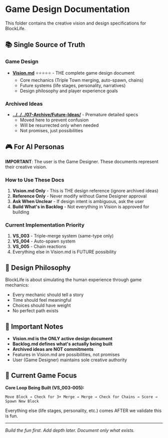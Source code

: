 # Game Design Documentation

This folder contains the creative vision and design specifications for BlockLife.

## 📚 Single Source of Truth

### Game Design
- **[Vision.md](Vision.md)** ⭐⭐⭐⭐⭐ - THE complete game design document
  - Core mechanics (Triple Town merging, auto-spawn, chains)
  - Future systems (life stages, personality, narratives)
  - Design philosophy and player experience goals

### Archived Ideas
- **[../../../07-Archive/Future-Ideas/](../../../07-Archive/Future-Ideas/)** - Premature detailed specs
  - Moved here to prevent confusion
  - Will be resurrected only when needed
  - Not promises, just possibilities

## 🎮 For AI Personas

**IMPORTANT**: The user is the Game Designer. These documents represent their creative vision.

### How to Use These Docs

1. **Vision.md Only** - This is THE design reference (ignore archived ideas)
2. **Reference Only** - Never modify without Game Designer approval
3. **Ask When Unclear** - If design intent is ambiguous, ask the user
4. **Build What's in Backlog** - Not everything in Vision is approved for building

### Current Implementation Priority

1. **VS_003** - Triple-merge system (same-type only)
2. **VS_004** - Auto-spawn system
3. **VS_005** - Chain reactions
4. Everything else in Vision.md is FUTURE possibility

## 🚀 Design Philosophy

BlockLife is about simulating the human experience through game mechanics:
- Every mechanic should tell a story
- Time should feel meaningful
- Choices should have weight
- No perfect path exists

## 📝 Important Notes

- **Vision.md is the ONLY active design document**
- **Backlog.md defines what's actually being built**
- **Archived ideas are NOT commitments**
- Features in Vision.md are possibilities, not promises
- User (Game Designer) maintains sole creative authority

## 🎯 Current Game Focus

**Core Loop Being Built (VS_003-005):**
```
Move Block → Check for 3+ Merge → Merge → Check for Chains → Score → Spawn New Block
```

Everything else (life stages, personality, etc.) comes AFTER we validate this is fun.

---

*Build the fun first. Add depth later. Document only what exists.*